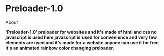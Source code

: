 # Preloader-1.0


About

<b> 'Preloader-1.0' preloader for websites and it's made of html and css no javascript is used here javascript is used for convenience and very few elements are used and it's made for a website anyone can use it for free it's an animated rainbow color changing preloader.</b> 
